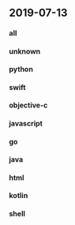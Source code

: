 ## 2019-07-13

#### all

#### unknown

#### python

#### swift

#### objective-c

#### javascript

#### go

#### java

#### html

#### kotlin

#### shell
